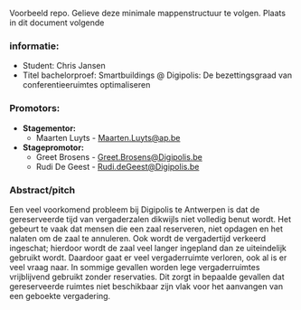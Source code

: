 Voorbeeld repo.
Gelieve deze minimale mappenstructuur te volgen.
Plaats in dit document volgende
 
### informatie:
* Student: Chris Jansen
* Titel bachelorproef: Smartbuildings @ Digipolis: De bezettingsgraad van conferentieeruimtes optimaliseren
### Promotors:
* **Stagementor:**
    * Maarten Luyts - Maarten.Luyts@ap.be
* **Stagepromotor:**
    * Greet Brosens - Greet.Brosens@Digipolis.be
    * Rudi De Geest - Rudi.deGeest@Digipolis.be
### Abstract/pitch
Een veel voorkomend probleem bij Digipolis te Antwerpen is dat de gereserveerde tijd van vergaderzalen dikwijls niet volledig benut wordt. Het gebeurt te vaak dat mensen die een zaal reserveren, niet opdagen en het nalaten om de zaal te annuleren. Ook wordt de vergadertijd verkeerd ingeschat; hierdoor wordt de zaal veel langer ingepland dan ze uiteindelijk gebruikt wordt. Daardoor gaat er veel vergaderruimte verloren, ook al is er veel vraag naar. In sommige gevallen worden lege vergaderruimtes vrijblijvend gebruikt zonder reservaties. Dit zorgt in bepaalde gevallen dat gereserveerde ruimtes niet beschikbaar zijn vlak voor het aanvangen van een geboekte vergadering.